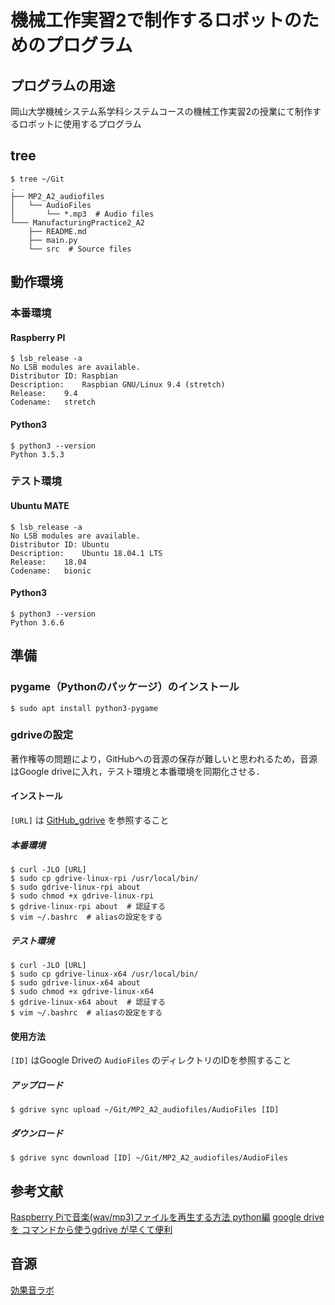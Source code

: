 # 機械工作実習2で制作するロボットのためのプログラム

## プログラムの用途
岡山大学機械システム系学科システムコースの機械工作実習2の授業にて制作するロボットに使用するプログラム

## tree
```
$ tree ~/Git
.
├── MP2_A2_audiofiles
│   └── AudioFiles
│       └── *.mp3  # Audio files
└─── ManufacturingPractice2_A2
    ├── README.md
    ├── main.py
    └── src  # Source files
```

## 動作環境
### 本番環境
#### Raspberry PI
```
$ lsb_release -a
No LSB modules are available.
Distributor ID:	Raspbian
Description:	Raspbian GNU/Linux 9.4 (stretch)
Release:	9.4
Codename:	stretch
```
#### Python3
```
$ python3 --version
Python 3.5.3
```
### テスト環境
#### Ubuntu MATE
```
$ lsb_release -a
No LSB modules are available.
Distributor ID:	Ubuntu
Description:	Ubuntu 18.04.1 LTS
Release:	18.04
Codename:	bionic
```
#### Python3
```
$ python3 --version
Python 3.6.6
```

## 準備

### pygame（Pythonのパッケージ）のインストール
```
$ sudo apt install python3-pygame
```

### gdriveの設定
著作権等の問題により，GitHubへの音源の保存が難しいと思われるため，音源はGoogle driveに入れ，テスト環境と本番環境を同期化させる．

#### インストール
`[URL]` は [GitHub_gdrive](https://github.com/prasmussen/gdrive) を参照すること
##### 本番環境
```
$ curl -JLO [URL]
$ sudo cp gdrive-linux-rpi /usr/local/bin/
$ sudo gdrive-linux-rpi about
$ sudo chmod +x gdrive-linux-rpi
$ gdrive-linux-rpi about  # 認証する
$ vim ~/.bashrc  # aliasの設定をする
```
##### テスト環境
```
$ curl -JLO [URL]
$ sudo cp gdrive-linux-x64 /usr/local/bin/
$ sudo gdrive-linux-x64 about
$ sudo chmod +x gdrive-linux-x64
$ gdrive-linux-x64 about  # 認証する
$ vim ~/.bashrc  # aliasの設定をする
```

#### 使用方法
`[ID]` はGoogle Driveの `AudioFiles` のディレクトリのIDを参照すること
##### アップロード
```
$ gdrive sync upload ~/Git/MP2_A2_audiofiles/AudioFiles [ID]
```

##### ダウンロード
```
$ gdrive sync download [ID] ~/Git/MP2_A2_audiofiles/AudioFiles
```

## 参考文献
[Raspberry Piで音楽(wav/mp3)ファイルを再生する方法 python編](https://qiita.com/Nyanpy/items/cb4ea8dc4dc01fe56918)
[google drive を コマンドから使うgdrive が早くて便利](http://takuya-1st.hatenablog.jp/entry/2016/07/06/034412)

## 音源
[効果音ラボ](https://soundeffect-lab.info/)
